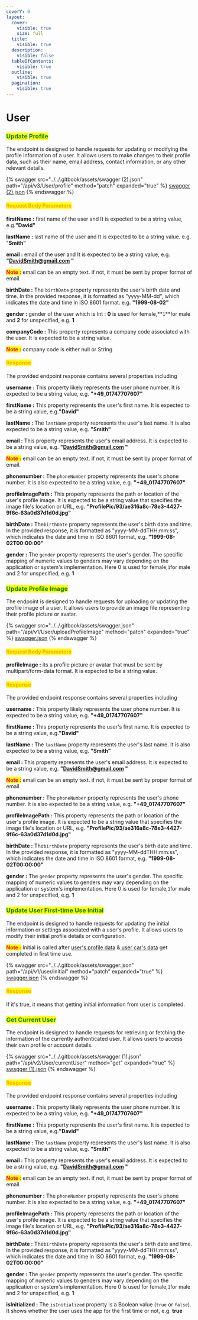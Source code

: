 ```yaml
---
coverY: 0
layout:
  cover:
    visible: true
    size: full
  title:
    visible: true
  description:
    visible: false
  tableOfContents:
    visible: true
  outline:
    visible: true
  pagination:
    visible: true
---
```


# User

### <mark style="color:green;">Update</mark> <mark style="color:green;"></mark><mark style="color:green;">**Profile**</mark>

The endpoint is designed to handle requests for updating or modifying the profile information of a user. It allows users to make changes to their profile data, such as their name, email address, contact information, or any other relevant details.

{% swagger src="../../.gitbook/assets/swagger (2).json" path="/api/v3/User/profile" method="patch" expanded="true" %}
[swagger (2).json](<../../.gitbook/assets/swagger (2).json>)
{% endswagger %}

#### <mark style="color:orange;">Request Body Parameters</mark>

**firstName :** first name of the user and It is expected to be a string value, e.g.**"David"**

**lastName :** last name of the user and It is expected to be a string value. e.g. "**Smith"**

**email :** email of the user and It is expected to be a string value, e.g. **"DavidSmith@gmail.com "**

<mark style="color:red;">**Note :**</mark> email can be an empty text. if not, it must be sent by proper format of email.

**birthDate :** The `birthDate` property represents the user's birth date and time. In the provided response, it is formatted as "yyyy-MM-dd", which indicates the date and time in ISO 8601 format. e.g. **"1999-08-02"**

**gender :** gender of the user which is Int :  **0** is used for female,**`1`**for male and **2** for unspecified, e.g. **1**

**companyCode :** This property represents a company code associated with the user. It is expected to be a string value.&#x20;

<mark style="color:red;">**Note :**</mark> company code is either null or String

#### <mark style="color:orange;">**Response**</mark>

The provided endpoint response contains several properties including&#x20;

**username :** This property likely represents the user phone number. It is expected to be a string value, e.g. **"+49\_01747707607"**

**firstName :** This property represents the user's first name. It is expected to be a string value, e.g.**"David"**

**lastName :** The `lastName` property represents the user's last name. It is also expected to be a string value, e.g. **"Smith"**

**email :** This property represents the user's email address. It is expected to be a string value, e.g. **"DavidSmith@gmail.com "**

<mark style="color:red;">**Note :**</mark> email can be an empty text. if not, it must be sent by proper format of email.

**phonenumber :** The `phoneNumber` property represents the user's phone number. It is also expected to be a string value, e.g. **"+49\_01747707607"**

**profileImagePath :** This property represents the path or location of the user's profile image. It is expected to be a string value that specifies the image file's location or URL, e.g. **"ProfilePic/93/ae316a8c-78e3-4427-9f6c-63a0d37d1d0d.jpg"**

**birthDate :** The`birthDate` property represents the user's birth date and time. In the provided response, it is formatted as "yyyy-MM-ddTHH:mm:ss", which indicates the date and time in ISO 8601 format, e.g. **"1999-08-02T00:00:00"**

**gender :** The `gender` property represents the user's gender. The specific mapping of numeric values to genders may vary depending on the application or system's implementation. Here 0 is used for female,`1`for male and 2 for unspecified, e.g. **1**



### <mark style="color:green;">**Update Profile Image**</mark>&#x20;

The endpoint is designed to handle requests for uploading or updating the profile image of a user. It allows users to provide an image file representing their profile picture or avatar.

{% swagger src="../../.gitbook/assets/swagger.json" path="/api/v1/User/uploadProfileImage" method="patch" expanded="true" %}
[swagger.json](../../.gitbook/assets/swagger.json)
{% endswagger %}

#### <mark style="color:orange;">Request Body Parameters</mark>

**profileImage :** its a profile picture or avatar that must be sent by multipart/form-data format. It is expected to be a string value.

#### <mark style="color:orange;">**Response**</mark>

The provided endpoint response contains several properties including

**username :** This property likely represents the user phone number. It is expected to be a string value, e.g. **"+49\_01747707607"**

**firstName :** This property represents the user's first name. It is expected to be a string value, e.g.**"David"**

**lastName :** The `lastName` property represents the user's last name. It is also expected to be a string value, e.g. **"Smith"**

**email :** This property represents the user's email address. It is expected to be a string value, e.g. **"DavidSmith@gmail.com "**

<mark style="color:red;">**Note :**</mark> email can be an empty text. if not, it must be sent by proper format of email.

**phonenumber :** The `phoneNumber` property represents the user's phone number. It is also expected to be a string value, e.g. **"+49\_01747707607"**

**profileImagePath :** This property represents the path or location of the user's profile image. It is expected to be a string value that specifies the image file's location or URL, e.g. **"ProfilePic/93/ae316a8c-78e3-4427-9f6c-63a0d37d1d0d.jpg"**

**birthDate :** The`birthDate` property represents the user's birth date and time. In the provided response, it is formatted as "yyyy-MM-ddTHH:mm:ss", which indicates the date and time in ISO 8601 format, e.g. **"1999-08-02T00:00:00"**

**gender :** The `gender` property represents the user's gender. The specific mapping of numeric values to genders may vary depending on the application or system's implementation. Here 0 is used for female,`1`for male and 2 for unspecified, e.g. **1**



### <mark style="color:green;">**Update User First-time Use Initial**</mark>&#x20;

The endpoint is designed to handle requests for updating the initial information or settings associated with a user's profile. It allows users to modify their initial profile details or configuration.

<mark style="color:red;">**Note :**</mark> Initial is called after [user's profile data](user.md#profile) &[ user car's data](users-car.md#car-model) get completed in first time use.

{% swagger src="../../.gitbook/assets/swagger.json" path="/api/v1/user/initial" method="patch" expanded="true" %}
[swagger.json](../../.gitbook/assets/swagger.json)
{% endswagger %}

#### <mark style="color:orange;">**Response**</mark>

If it's true, it means that getting initial information from user is completed.



### <mark style="color:green;">**Get Current User**</mark>&#x20;

The endpoint is designed to handle requests for retrieving or fetching the information of the currently authenticated user. It allows users to access their own profile or account details.

{% swagger src="../../.gitbook/assets/swagger (1).json" path="/api/v2/User/currentUser" method="get" expanded="true" %}
[swagger (1).json](<../../.gitbook/assets/swagger (1).json>)
{% endswagger %}

#### <mark style="color:orange;">**Response**</mark>

The provided endpoint response contains several properties including&#x20;

**username :** This property likely represents the user phone number. It is expected to be a string value, e.g. **"+49\_01747707607"**

**firstName :** This property represents the user's first name. It is expected to be a string value, e.g.**"David"**

**lastName :** The `lastName` property represents the user's last name. It is also expected to be a string value, e.g. **"Smith"**

**email :** This property represents the user's email address. It is expected to be a string value, e.g. **"DavidSmith@gmail.com "**

<mark style="color:red;">**Note :**</mark> email can be an empty text. if not, it must be sent by proper format of email.

**phonenumber :** The `phoneNumber` property represents the user's phone number. It is also expected to be a string value, e.g. **"+49\_01747707607"**

**profileImagePath :** This property represents the path or location of the user's profile image. It is expected to be a string value that specifies the image file's location or URL, e.g. **"ProfilePic/93/ae316a8c-78e3-4427-9f6c-63a0d37d1d0d.jpg"**

**birthDate :** The`birthDate` property represents the user's birth date and time. In the provided response, it is formatted as "yyyy-MM-ddTHH:mm:ss", which indicates the date and time in ISO 8601 format, e.g. **"1999-08-02T00:00:00"**

**gender :** The `gender` property represents the user's gender. The specific mapping of numeric values to genders may vary depending on the application or system's implementation. Here 0 is used for female,`1`for male and 2 for unspecified, e.g. **1**

**isInitialized :** The `isInitialized` property is a Boolean value (`true` or `false`). It shows whether the user uses the app for the first time or not, e.g. **true**

